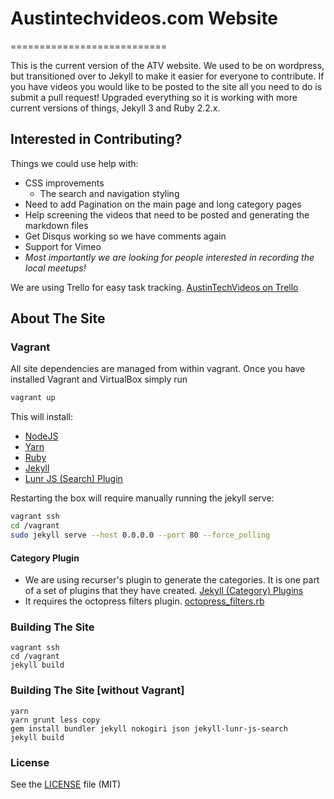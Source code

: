 # Austintechvideos.com Website
===========================


This is the current version of the ATV website. We used to be on wordpress, but transitioned over to Jekyll to make it 
easier for everyone to contribute. If you have videos you would like to be posted to the site all you need to do is 
submit a pull request! Upgraded everything so it is working with more current versions of things, Jekyll 3 and Ruby 2.2.x. 

## Interested in Contributing?

Things we could use help with:
* CSS improvements
  * The search and navigation styling
* Need to add Pagination on the main page and long category pages
* Help screening the videos that need to be posted and generating the markdown files
* Get Disqus working so we have comments again
* Support for Vimeo
* *Most importantly we are looking for people interested in recording the local meetups!*

We are using Trello for easy task tracking. [AustinTechVideos on Trello](https://trello.com/austintechvideos)


## About The Site

### Vagrant

All site dependencies are managed from within vagrant. Once you have installed Vagrant and VirtualBox simply run

```bash
vagrant up
```

This will install:
* [NodeJS](https://nodejs.org)
* [Yarn](https://yarnpkg.com)
* [Ruby](https://www.ruby-lang.org)
* [Jekyll](https://jekyllrb.com/)
* [Lunr JS (Search) Plugin](https://github.com/slashdotdash/jekyll-lunr-js-search)

Restarting the box will require manually running the jekyll serve:

```bash
vagrant ssh
cd /vagrant
sudo jekyll serve --host 0.0.0.0 --port 80 --force_polling
```


#### Category Plugin
* We are using recurser's plugin to generate the categories. It is one part of a set of plugins that they have created.
 [Jekyll (Category) Plugins](https://github.com/recurser/jekyll-plugins)
* It requires the octopress filters plugin.
 [octopress_filters.rb](https://github.com/recurser/jekyll-plugins/blob/master/_plugins/octopress_filters.rb)


### Building The Site

```
vagrant ssh
cd /vagrant
jekyll build
```

### Building The Site [without Vagrant]

```
yarn
yarn grunt less copy
gem install bundler jekyll nokogiri json jekyll-lunr-js-search
jekyll build
```


### License
See the [LICENSE](LICENSE.md) file (MIT)
